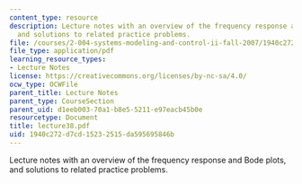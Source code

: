 ```yaml
---
content_type: resource
description: Lecture notes with an overview of the frequency response and Bode plots,
  and solutions to related practice problems.
file: /courses/2-004-systems-modeling-and-control-ii-fall-2007/1940c272d7cd15232515da595695846b_lecture38.pdf
file_type: application/pdf
learning_resource_types:
- Lecture Notes
license: https://creativecommons.org/licenses/by-nc-sa/4.0/
ocw_type: OCWFile
parent_title: Lecture Notes
parent_type: CourseSection
parent_uid: d1eeb003-70a1-b8e5-5211-e97eacb45b0e
resourcetype: Document
title: lecture38.pdf
uid: 1940c272-d7cd-1523-2515-da595695846b
---
```

Lecture notes with an overview of the frequency response and Bode plots, and solutions to related practice problems.